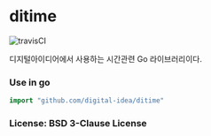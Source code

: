 # ditime

![travisCI](https://secure.travis-ci.org/digital-idea/ditime.png)

디지털아이디어에서 사용하는 시간관련 Go 라이브러리이다.

### Use in go

```go
import "github.com/digital-idea/ditime"
```

### License: BSD 3-Clause License